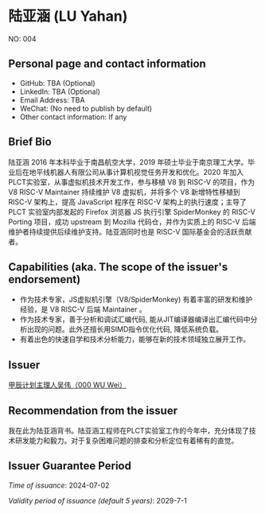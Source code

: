 # 陆亚涵 (LU Yahan)

NO: 004

## Personal page and contact information

- GitHub: TBA (Optional)
- LinkedIn: TBA (Optional)
- Email Address: TBA
- WeChat: (No need to publish by default)
- Other contact information: If any

## Brief Bio

陆亚涵 2016 年本科毕业于南昌航空大学，2019 年硕士毕业于南京理工大学。毕业后在地平线机器人有限公司从事计算机视觉任务开发和优化。2020 年加入PLCT实验室，从事虚拟机技术开发工作，参与移植 V8 到 RISC-V 的项目，作为 V8 RISC-V Maintainer 持续维护 V8 虚拟机，并将多个 V8 新增特性移植到 RISC-V 架构上，提高 JavaScript 程序在 RISC-V 架构上的执行速度；主导了 PLCT 实验室内部发起的 Firefox 浏览器 JS 执行引擎 SpiderMonkey 的 RISC-V Porting 项目，成功 upstream 到 Mozilla 代码仓，并作为实质上的 RISC-V 后端维护者持续提供后续维护支持。陆亚涵同时也是 RISC-V 国际基金会的活跃贡献者。


## Capabilities (aka. The scope of the issuer's endorsement)

- 作为技术专家，JS虚拟机引擎（V8/SpiderMonkey) 有着丰富的研发和维护经验，是 V8 RISC-V 后端 Maintainer 。
- 作为技术专家，善于分析和调试汇编代码, 能从JIT编译器编译出汇编代码中分析出现的问题。此外还擅长用SIMD指令优化代码, 降低系统负载。
- 有着出色的快速自学和技术分析能力，能够在新的技术领域独立展开工作。

## Issuer

[甲辰计划主理人吴伟（000 WU Wei）](./000-WU-WEI.md)

## Recommendation from the issuer

我在此为陆亚涵背书。陆亚涵工程师在PLCT实验室工作的今年中，充分体现了技术研发能力和毅力。对于复杂困难问题的排查和分析定位有着稀有的直觉。

## Issuer Guarantee Period

*Time of issuance*: 2024-07-02

*Validity period of issuance (default 5 years)*: 2029-7-1